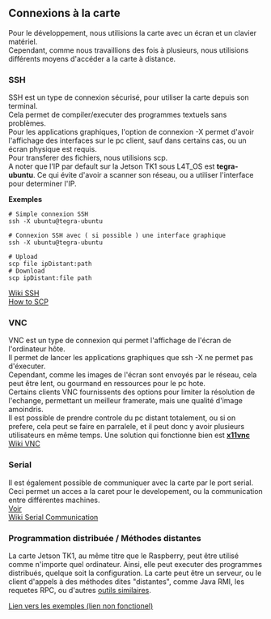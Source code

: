 ## Connexions à la carte  
Pour le développement, nous utilisions la carte avec un écran et un clavier matériel.  
Cependant, comme nous travaillions des fois à plusieurs, nous utilisions différents moyens d'accéder a la carte à distance.  

### SSH  
SSH est un type de connexion sécurisé, pour utiliser la carte depuis son terminal.  
Cela permet de compiler/executer des programmes textuels sans problèmes.  
Pour les applications graphiques, l'option de connexion -X permet d'avoir l'affichage des interfaces sur le pc client, sauf dans certains cas, ou un écran physique est requis.  
Pour transferer des fichiers, nous utilisions scp.  
A noter que l'IP par default sur la Jetson TK1 sous L4T_OS est **tegra-ubuntu**. Ce qui évite d'avoir a scanner son réseau, ou a utiliser l'interface pour determiner l'IP.  

**Exemples**  

    # Simple connexion SSH
    ssh -X ubuntu@tegra-ubuntu
    
    # Connexion SSH avec ( si possible ) une interface graphique
    ssh -X ubuntu@tegra-ubuntu
    
    # Upload
    scp file ipDistant:path
    # Download
    scp ipDistant:file path  
    
[Wiki SSH](https://fr.wikipedia.org/wiki/Secure_Shell)  
[How to SCP](http://www.hypexr.org/linux_scp_help.php)

### VNC  
VNC est un type de connexion qui permet l'affichage de  l'écran de l'ordinateur hôte.  
Il permet de lancer les applications graphiques que ssh -X ne permet pas d'éxecuter.  
Cependant, comme les images de l'écran sont envoyés par le réseau, cela peut être lent, ou gourmand en ressources pour le pc hote.  
Certains clients VNC fournissents des options pour limiter la résolution de l'echange, permettant un meilleur framerate, mais une qualité d'image amoindris.  
Il est possible de prendre controle du pc distant totalement, ou si on prefere, cela peut se faire en parralele, et il peut donc y avoir plusieurs utilisateurs en même temps. 
Une solution qui fonctionne bien est [**x11vnc**](https://doc.ubuntu-fr.org/x11vnc)  
[Wiki VNC](https://fr.wikipedia.org/wiki/Virtual_Network_Computing)  

### Serial  
Il est également possible de communiquer avec la carte par le port serial.  
Ceci permet un acces a la caret pour le developement, ou la communication entre différentes machines.   
[Voir](http://www.jetsonhacks.com/2015/12/02/serial-console-nvidia-jetson-tk1development-kit/)  
[Wiki Serial Communication](https://en.wikipedia.org/wiki/Serial_communication)  

### Programmation distribuée / Méthodes distantes  
La carte Jetson TK1, au même titre que le Raspberry, peut être utilisé comme n'importe quel ordinateur.
Ainsi, elle peut executer des programmes distribués, quelque soit la configuration. La carte peut être un serveur, ou le client d'appels à des méthodes dites "distantes", comme Java RMI, les requetes RPC, ou d'autres [outils similaires](https://docs.python.org/2/library/multiprocessing.html).  



[Lien vers les exemples (lien non fonctionel)](.)  



